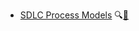 * [SDLC Process Models](./processModels/)
  <trigger for="pop:processModels-preview">:mag:</trigger>[:scroll:](processModels/print.html)

<popover id="pop:processModels-preview" title="SDLC Process Models :mag:" placement="right">
  <div slot="content">
    <include src="preview.md" />
  </div>
</popover>
